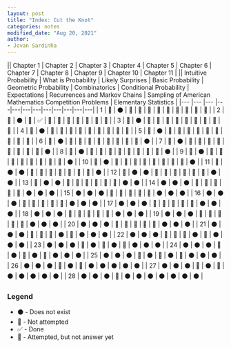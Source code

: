 ```yaml
---
layout: post
title: "Index: Cut the Knot"
categories: notes
modified_date: "Aug 20, 2021"
author:
- Jovan Sardinha
---
```



|| Chapter 1             | Chapter 2 | Chapter 3        | Chapter 4         | Chapter 5             | Chapter 6     | Chapter 7               | Chapter 8    | Chapter 9                     | Chapter 10                                            | Chapter 11            |
|| Intuitive Probability | What is Probability | Likely Surprises | Basic Probability | Geometric Probability | Combinatorics | Conditional Probability | Expectations | Recurrences and Markov Chains | Sampling of American Mathematics Competition Problems | Elementary Statistics |
|--- |--- |--- |---|---|---|---|---|---|---|---|---|
| 1  |  🔘 | ⚫ | 🔘 | 🔘 | 🔘 | 🔘 | 🔘 | 🔘 | 🔘 | 🔘 | 🔘 |
| 2  |  🔘 | ⚫ | 🔘 | ✅ | 🔘 | 🔘 | 🔘 | 🔘 | 🔘 | 🔘 | 🔘 |
| 3  |  🔘 | ⚫ | 🔘 | 🔘 | 🔘 | 🔘 | 🔘 | 🔘 | 🔘 | 🔘 | 🔘 |
| 4  |  🔘 | ⚫ | 🔘 | 🔘 | 🔘 | 🔘 | 🔘 | 🔘 | 🔘 | 🔘 | 🔘 |
| 5  |  🔘 | ⚫ | 🔘 | 🔘 | 🔘 | 🔘 | 🔘 | 🔘 | 🔘 | 🔘 | 🔘 |
| 6  |  🔘 | ⚫ | 🔘 | 🔘 | 🔘 | 🔘 | 🔘 | 🔘 | 🔘 | 🔘 | ⚫ |
| 7  |  🔘 | ⚫ | 🔘 | 🔘 | 🔘 | 🔘 | 🔘 | 🔘 | 🔘 | 🔘 | ⚫ |
| 8  |  🔘 | ⚫ | 🔘 | 🔘 | 🔘 | 🔘 | 🔘 | 🔘 | 🔘 | 🔘 | ⚫ |
| 9  |  🔘 | ⚫ | 🔘 | 🔘 | 🔘 | 🔘 | 🔘 | 🔘 | 🔘 | 🔘 | ⚫ |
| 10 |  🔘 | ⚫ | 🔘 | 🔘 | 🔘 | 🔘 | 🔘 | 🔘 | 🔘 | 🔘 | ⚫ |
| 11 |  🔘 | ⚫ | ⚫ | 🔘 | 🔘 | 🔘 | 🔘 | 🔘 | 🔘 | 🔘 | ⚫ |
| 12 |  🔘 | ⚫ | ⚫ | 🔘 | 🔘 | 🔘 | 🔘 | 🔘 | 🔘 | ⚫ | ⚫ |
| 13 |  🔘 | ⚫ | ⚫ | 🔘 | 🔘 | 🔘 | 🔘 | 🔘 | 🔘 | ⚫ | ⚫ |
| 14 |  ⚫ | ⚫ | ⚫ | 🔘 | 🔘 | 🔘 | 🔘 | 🔘 | ⚫ | ⚫ | ⚫ |
| 15 |  ⚫ | ⚫ | ⚫ | 🔘 | 🔘 | 🔘 | 🔘 | 🔘 | ⚫ | ⚫ | ⚫ |
| 16 |  ⚫ | ⚫ | ⚫ | 🔘 | 🔘 | 🔘 | 🔘 | 🔘 | ⚫ | ⚫ | ⚫ |
| 17 |  ⚫ | ⚫ | ⚫ | 🔘 | 🔘 | 🔘 | 🔘 | 🔘 | ⚫ | ⚫ | ⚫ |
| 18 |  ⚫ | ⚫ | ⚫ | 🔘 | 🔘 | 🔘 | 🔘 | 🔘 | ⚫ | ⚫ | ⚫ |
| 19 |  ⚫ | ⚫ | ⚫ | 🔘 | 🔘 | 🔘 | 🔘 | 🔘 | ⚫ | ⚫ | ⚫ |
| 20 |  ⚫ | ⚫ | ⚫ | 🔘 | 🔘 | 🔘 | 🔘 | 🔘 | ⚫ | ⚫ | ⚫ |
| 21 |  ⚫ | ⚫ | ⚫ | 🔘 | 🔘 | 🔘 | ⚫ | 🔘 | ⚫ | ⚫ | ⚫ |
| 22 |  ⚫ | ⚫ | ⚫ | 🔘 | 🔘 | 🔘 | ⚫ | 🔘 | ⚫ | ⚫ | ⚫ |
| 23 |  ⚫ | ⚫ | ⚫ | 🔘 | ⚫ | 🔘 | ⚫ | 🔘 | ⚫ | ⚫ | ⚫ |
| 24 |  ⚫ | ⚫ | ⚫ | 🔘 | ⚫ | 🔘 | ⚫ | 🔘 | ⚫ | ⚫ | ⚫ |
| 25 |  ⚫ | ⚫ | ⚫ | 🔘 | ⚫ | 🔘 | ⚫ | 🔘 | ⚫ | ⚫ | ⚫ |
| 26 |  ⚫ | ⚫ | ⚫ | 🔘 | ⚫ | 🔘 | ⚫ | ⚫ | ⚫ | ⚫ | ⚫ |
| 27 |  ⚫ | ⚫ | ⚫ | 🔘 | ⚫ | 🔘 | ⚫ | ⚫ | ⚫ | ⚫ | ⚫ |
| 28 |  ⚫ | ⚫ | ⚫ | 🔘 | ⚫ | ⚫ | ⚫ | ⚫ | ⚫ | ⚫ | ⚫ |


### Legend
* ⚫ - Does not exist
* 🔘 - Not attempted
* ✅ - Done
* 🙅 - Attempted, but not answer yet

